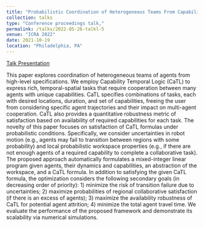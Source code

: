 ```yaml
---
title: "Probabilistic Coordination of Heterogeneous Teams From Capability Temporal Logic Specifications"
collection: talks
type: "Conference proceedings talk,"
permalink: /talks/2022-05-26-talkl-5
venue: "ICRA 2022"
date: 2021-10-19
location: "Philadelphia, PA"
---
```


[Talk Presentation](https://www.youtube.com/watch?v=DgnUI9CoGhk&t=221s)

This paper explores coordination of heterogeneous
teams of agents from high-level specifications.
We employ Capability Temporal Logic (CaTL) to express rich, temporal-spatial tasks that require cooperation between many agents with unique capabilities.
CaTL specifies combinations of tasks, each with desired locations, duration, and set of capabilities, freeing the user from considering specific agent trajectories and their impact on multi-agent cooperation.
CaTL also provides a quantitative robustness metric of satisfaction based on availability of required capabilities for each task.
The novelty of this paper focuses on satisfaction of CaTL formulas under probabilistic conditions. Specifically, we consider uncertainties in robot motion (e.g., agents may fail to transition between regions with some probability) and local probabilistic workspace properties
(e.g., if there are not enough agents of a required capability to complete a collaborative task).
The proposed approach automatically formulates a mixed-integer linear program given agents, their dynamics and capabilities, an abstraction of the workspace, and a CaTL formula. In addition to satisfying the given CaTL formula, the optimization considers the following secondary goals (in decreasing order of priority): 1) minimize the risk of transition failure due to uncertainties; 2) maximize probabilities of regional collaborative satisfaction (if there is an excess of agents); 3) maximize the availability robustness of CaTL for potential agent attrition; 
4) minimize the total agent travel time. We evaluate the performance of the proposed framework and demonstrate its scalability via numerical simulations.
